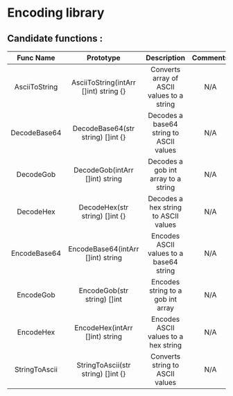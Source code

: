 # Encoding library

## Candidate functions :

|   Func Name   |               Prototype               |                Description                 | Comments |
|:-------------:|:-------------------------------------:|:------------------------------------------:|:--------:|
| AsciiToString | AsciiToString(intArr []int) string {} | Converts array of ASCII values to a string |   N/A    |
| DecodeBase64  |   DecodeBase64(str string) []int {}   |  Decodes a base64 string to ASCII values   |   N/A    |
|   DecodeGob   |    DecodeGob(intArr []int) string     |    Decodes a gob int array to a string     |   N/A    |
|   DecodeHex   |    DecodeHex(str string) []int {}     |    Decodes a hex string to ASCII values    |   N/A    |
| EncodeBase64  |   EncodeBase64(intArr []int) string   |  Encodes ASCII values to a base64 string   |   N/A    |
|   EncodeGob   |      EncodeGob(str string) []int      |     Encodes string to a gob int array      |   N/A    |
|   EncodeHex   |    EncodeHex(intArr []int) string     |    Encodes ASCII values to a hex string    |   N/A    |
| StringToAscii |  StringToAscii(str string) []int {}   |      Converts string to ASCII values       |   N/A    |